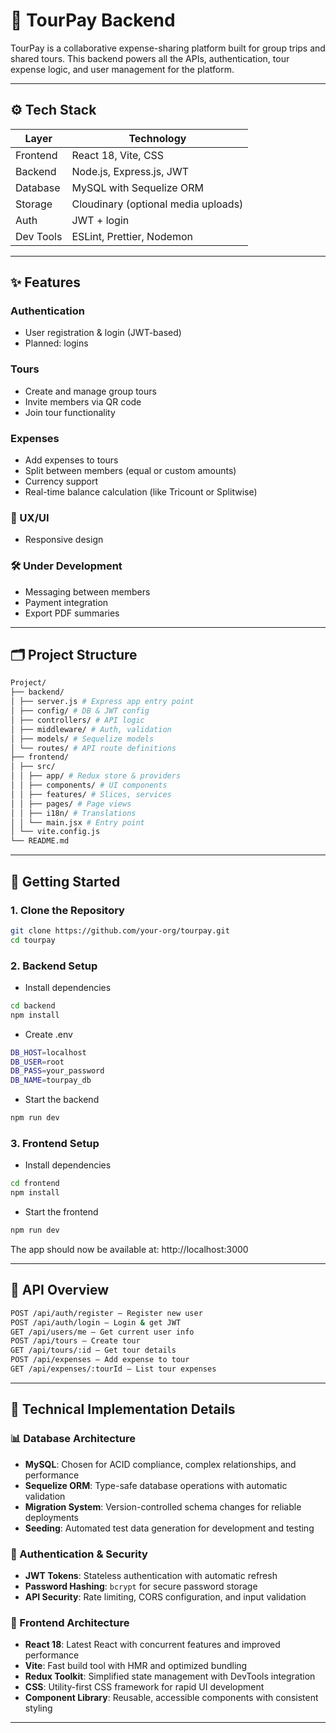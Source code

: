 # 🧾 TourPay Backend

TourPay is a collaborative expense-sharing platform built for group trips and shared tours. This backend powers all the APIs, authentication, tour expense logic, and user management for the platform.

---

## ⚙️ Tech Stack

| Layer     | Technology                             |
|-----------|----------------------------------------|
| Frontend  | React 18, Vite, CSS                    |
| Backend   | Node.js, Express.js, JWT               |
| Database  | MySQL with Sequelize ORM               |
| Storage   | Cloudinary (optional media uploads)    |
| Auth      | JWT + login                            |
| Dev Tools | ESLint, Prettier, Nodemon              |

---

## ✨ Features

### Authentication
- User registration & login (JWT-based)
- Planned: logins

### Tours
- Create and manage group tours
- Invite members via QR code
- Join tour functionality

### Expenses
- Add expenses to tours
- Split between members (equal or custom amounts)
- Currency support
- Real-time balance calculation (like Tricount or Splitwise)

### 🌙 UX/UI
- Responsive design

### 🛠️ Under Development
- Messaging between members
- Payment integration 
- Export PDF summaries

---

## 🗂 Project Structure
```bash
Project/
├── backend/
│ ├── server.js # Express app entry point
│ ├── config/ # DB & JWT config
│ ├── controllers/ # API logic
│ ├── middleware/ # Auth, validation
│ ├── models/ # Sequelize models
│ └── routes/ # API route definitions
├── frontend/
│ ├── src/
│ │ ├── app/ # Redux store & providers
│ │ ├── components/ # UI components
│ │ ├── features/ # Slices, services
│ │ ├── pages/ # Page views
│ │ ├── i18n/ # Translations
│ │ └── main.jsx # Entry point
│ └── vite.config.js
└── README.md
```

---

## 🚀 Getting Started

### 1. Clone the Repository
```bash
git clone https://github.com/your-org/tourpay.git
cd tourpay
```

### 2. Backend Setup
- Install dependencies
```bash
cd backend
npm install
```
- Create .env
```bash
DB_HOST=localhost
DB_USER=root
DB_PASS=your_password
DB_NAME=tourpay_db
```
- Start the backend
```bash
npm run dev
```

### 3. Frontend Setup
- Install dependencies
```bash
cd frontend
npm install
```
- Start the frontend
```bash
npm run dev
```
The app should now be available at: http://localhost:3000

---

## 📖 API Overview
```bash
POST /api/auth/register – Register new user
POST /api/auth/login – Login & get JWT
GET /api/users/me – Get current user info
POST /api/tours – Create tour
GET /api/tours/:id – Get tour details
POST /api/expenses – Add expense to tour
GET /api/expenses/:tourId – List tour expenses
```

---

## 🔧 Technical Implementation Details

### 📊 Database Architecture
- **MySQL**: Chosen for ACID compliance, complex relationships, and performance
- **Sequelize ORM**: Type-safe database operations with automatic validation
- **Migration System**: Version-controlled schema changes for reliable deployments
- **Seeding**: Automated test data generation for development and testing

### 🔐 Authentication & Security
- **JWT Tokens**: Stateless authentication with automatic refresh
- **Password Hashing**: `bcrypt` for secure password storage
- **API Security**: Rate limiting, CORS configuration, and input validation

### 🎨 Frontend Architecture
- **React 18**: Latest React with concurrent features and improved performance
- **Vite**: Fast build tool with HMR and optimized bundling
- **Redux Toolkit**: Simplified state management with DevTools integration
- **CSS**: Utility-first CSS framework for rapid UI development
- **Component Library**: Reusable, accessible components with consistent styling

---
